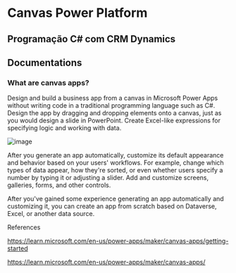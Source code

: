 # Canvas Power Platform

## Programação C# com CRM Dynamics

## Documentations

### What are canvas apps?
Design and build a business app from a canvas in Microsoft Power Apps without writing code in a traditional programming language such as C#. Design the app by dragging and dropping elements onto a canvas, just as you would design a slide in PowerPoint. Create Excel-like expressions for specifying logic and working with data. 

![image](https://github.com/jessicacosta07/canvas-powerplatform/assets/65916297/d65fae76-63b0-4e7d-b202-c5a9c7f66bdc)

After you generate an app automatically, customize its default appearance and behavior based on your users' workflows. For example, change which types of data appear, how they're sorted, or even whether users specify a number by typing it or adjusting a slider. Add and customize screens, galleries, forms, and other controls.

After you've gained some experience generating an app automatically and customizing it, you can create an app from scratch based on Dataverse, Excel, or another data source. 


References

https://learn.microsoft.com/en-us/power-apps/maker/canvas-apps/getting-started

https://learn.microsoft.com/en-us/power-apps/maker/canvas-apps/
